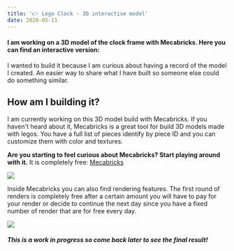 ```yaml
---
title: '👉 Lego Clock - 3D interactive model'
date: 2020-05-11
---
```


#### I am working on a 3D model of the clock frame with Mecabricks. Here you can find an interactive version:

<model-viewer id="lego-frame-model" src="https://storage.googleapis.com/maker-blog-assets/3d-model/clock-frame.glb" alt="A 3D model a Lego clock frame" camera-controls auto-rotate ar></model-viewer>

I wanted to build it because I am curious about having a record of the model I created. An easier way to share what I have built so someone else could do something similar.

<div class="divider"></div>

## How am I building it?
I am currently working on this 3D model build with Mecabricks. If you haven't heard about it, Mecabricks is a great tool for build 3D models made with legos. You have a full list of pieces identify by piece ID and you can customize them with color and textures.

**Are you starting to feel curious about Mecabricks? Start playing around with it.**
It is completely free: [Mecabricks](https://www.mecabricks.com/)

![](https://storage.googleapis.com/maker-blog-assets/3d-model/mecabricks.png)

Inside Mecabricks you can also find rendering features. The first round of renders is completely free after a certain amount you will have to pay for your render or decide to continue the next day since you have a fixed number of render that are for free every day.

![](https://storage.googleapis.com/maker-blog-assets/3d-model/first-model.png)

<div class="divider"></div>

##### This is a work in progress so come back later to see the final result!

